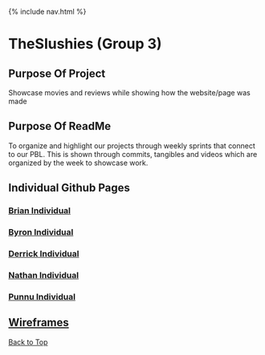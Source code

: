 {% include nav.html %}

# TheSlushies (Group 3)

## Purpose Of Project

Showcase movies and reviews while showing how the website/page was made

## Purpose Of ReadMe
To organize and highlight our projects through weekly sprints that connect to our PBL. This is shown through commits, tangibles and videos which are organized by the week to showcase work.

## Individual Github Pages
### [Brian Individual](https://github.com/BrianZhang2016/Brian-Individual)
### [Byron Individual](https://github.com/byronlu06/tempname2)
### [Derrick Individual](https://github.com/Pitsco/derrick_individual)
### [Nathan Individual](https://github.com/ProRichyMan/NathanIndividual)
### [Punnu Individual](https://github.com/PunarvasuS/DataStructures)

## [Wireframes](https://github.com/PunarvasuS/TheSlushies/wiki/Wireframes)

[Back to Top](#TheSlushies-(Group-3))

